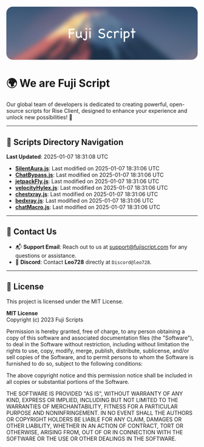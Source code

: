 ![Banner](.github/b.webp)

# 🌍 **We are Fuji Script**

Our global team of developers is dedicated to creating powerful, open-source scripts for Rise Client, designed to enhance your experience and unlock new possibilities! 🌟

---
<!-- SCRIPTS_NAVIGATION_START -->
## 📂 **Scripts Directory Navigation**

**Last Updated**: 2025-01-07 18:31:08 UTC

- **[SilentAura.js](scripts/SilentAura.js)**: Last modified on 2025-01-07 18:31:06 UTC
- **[ChatBypass.js](scripts/ChatBypass.js)**: Last modified on 2025-01-07 18:31:06 UTC
- **[jetpackFly.js](scripts/jetpackFly.js)**: Last modified on 2025-01-07 18:31:06 UTC
- **[velocityHylex.js](scripts/velocityHylex.js)**: Last modified on 2025-01-07 18:31:06 UTC
- **[chestxray.js](scripts/chestxray.js)**: Last modified on 2025-01-07 18:31:06 UTC
- **[bedxray.js](scripts/bedxray.js)**: Last modified on 2025-01-07 18:31:06 UTC
- **[chatMacro.js](scripts/chatMacro.js)**: Last modified on 2025-01-07 18:31:06 UTC

<!-- SCRIPTS_NAVIGATION_END -->

---

## 💬 **Contact Us**  
- 📬 **Support Email**: Reach out to us at [support@fujiscript.com](mailto:support@fujiscript.com) for any questions or assistance.  
- 💬 **Discord**: Contact **Leo728** directly at `Discord@leo728`.

---

## 📜 **License**

This project is licensed under the MIT License.  

**MIT License**  
Copyright (c) 2023 Fuji Scripts  

Permission is hereby granted, free of charge, to any person obtaining a copy of this software and associated documentation files (the "Software"), to deal in the Software without restriction, including without limitation the rights to use, copy, modify, merge, publish, distribute, sublicense, and/or sell copies of the Software, and to permit persons to whom the Software is furnished to do so, subject to the following conditions:  

The above copyright notice and this permission notice shall be included in all copies or substantial portions of the Software.  

THE SOFTWARE IS PROVIDED "AS IS", WITHOUT WARRANTY OF ANY KIND, EXPRESS OR IMPLIED, INCLUDING BUT NOT LIMITED TO THE WARRANTIES OF MERCHANTABILITY, FITNESS FOR A PARTICULAR PURPOSE AND NONINFRINGEMENT. IN NO EVENT SHALL THE AUTHORS OR COPYRIGHT HOLDERS BE LIABLE FOR ANY CLAIM, DAMAGES OR OTHER LIABILITY, WHETHER IN AN ACTION OF CONTRACT, TORT OR OTHERWISE, ARISING FROM, OUT OF OR IN CONNECTION WITH THE SOFTWARE OR THE USE OR OTHER DEALINGS IN THE SOFTWARE.  
